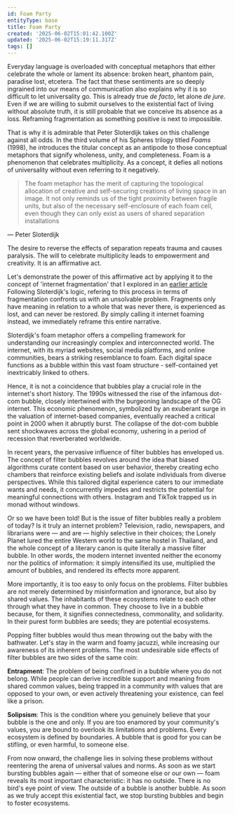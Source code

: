 ```yaml
---
id: Foam Party
entityType: base
title: Foam Party
created: '2025-06-02T15:01:42.100Z'
updated: '2025-06-02T15:19:11.317Z'
tags: []
---
```

Everyday language is overloaded with conceptual metaphors that either celebrate the whole or lament its absence: broken heart, phantom pain, paradise lost, etcetera. The fact that these sentiments are so deeply ingrained into our means of communication also explains why it is so difficult to let universality go. This is already true *de facto*, let alone *de jure*. Even if we are willing to submit ourselves to the existential fact of living without absolute truth, it is still probable that we conceive its absence as a loss. Reframing fragmentation as something positive is next to impossible.

That is why it is admirable that Peter Sloterdijk takes on this challenge against all odds. In the third volume of his Spheres trilogy titled *Foams* (1998), he introduces the titular concept as an antipode to those conceptual metaphors that signify wholeness, unity, and completeness. Foam is a phenomenon that celebrates multiplicity. As a concept, it defies all notions of universality without even referring to it negatively.

 > The foam metaphor has the merit of capturing the topological allocation of creative and self-securing creations of living space in an image. It not only reminds us of the tight proximity between fragile units, but also of the necessary self-enclosure of each foam cell, even though they can only exist as users of shared separation installations

— Peter Sloterdijk

The desire to reverse the effects of separation repeats trauma and causes paralysis. The will to celebrate multiplicity leads to empowerment and creativity. It is an affirmative act.

Let's demonstrate the power of this affirmative act by applying it to the concept of 'internet fragmentation' that I explored in an [earlier article](/posts/align-the-misaligned) Following Sloterdijk's logic, refering to this process in terms of fragmentation confronts us with an unsolvable problem. Fragments only have meaning in relation to a whole that was never there, is experienced as lost, and can never be restored. By simply calling it internet foaming instead, we immediately reframe this entire narrative.

Sloterdijk's foam metaphor offers a compelling framework for understanding our increasingly complex and interconnected world. The internet, with its myriad websites, social media platforms, and online communities, bears a striking resemblance to foam. Each digital space functions as a bubble within this vast foam structure - self-contained yet inextricably linked to others. 

Hence, it is not a coincidence that bubbles play a crucial role in the internet's short history. The 1990s witnessed the rise of the infamous dot-com bubble, closely intertwined with the burgeoning landscape of the OG internet. This economic phenomenon, symbolized by an exuberant surge in the valuation of internet-based companies, eventually reached a critical point in 2000 when it abruptly burst. The collapse of the dot-com bubble sent shockwaves across the global economy, ushering in a period of recession that reverberated worldwide.

In recent years, the pervasive influence of filter bubbles has enveloped us. The concept of filter bubbles revolves around the idea that biased algorithms curate content based on user behavior, thereby creating echo chambers that reinforce existing beliefs and isolate individuals from diverse perspectives. While this tailored digital experience caters to our immediate wants and needs, it concurrently impedes and restricts the potential for meaningful connections with others. Instagram and TikTok trapped us in monad without windows.

Or so we have been told! But is the issue of filter bubbles really a problem of today? Is it truly an internet problem? Television, radio, newspapers, and librarians were — and are — highly selective in their choices; the Lonely Planet lured the entire Western world to the same hostel in Thailand, and the whole concept of a literary canon is quite literally a massive filter bubble. In other words, the modern internet invented neither the economy nor the politics of information: it simply intensified its use, multiplied the amount of bubbles, and rendered its effects more apparent.

More importantly, it is too easy to only focus on the problems. Filter bubbles are not merely determined by misinformation and ignorance, but also by shared values. The inhabitants of these ecosystems relate to each other through what they have in common. They choose to live in a bubble because, for them, it signifies connectedness, commonality, and solidarity. In their purest form bubbles are seeds; they are potential ecosystems.

Popping filter bubbles would thus mean throwing out the baby with the bathwater. Let's stay in the warm and foamy jacuzzi, while increasing our awareness of its inherent problems. The most undesirable side effects of filter bubbles are two sides of the same coin:

**Entrapment**: The problem of being confined in a bubble where you do not belong. While people can derive incredible support and meaning from shared common values, being trapped in a community with values that are opposed to your own, or even actively threatening your existence, can feel like a prison.

**Solipsism**: This is the condition where you genuinely believe that your bubble is the one and only. If you are too enamored by your community's values, you are bound to overlook its limitations and problems. Every ecosystem is defined by boundaries. A bubble that is good for you can be stifling, or even harmful, to someone else.

From now onward, the challenge lies in solving these problems without reentering the arena of universal values and norms. As soon as we start bursting bubbles again — either that of someone else or our own — foam reveals its most important characteristic: it has no outside. There is no bird's eye point of view. The outside of a bubble is another bubble. As soon as we truly accept this existential fact, we stop bursting bubbles and begin to foster ecosystems.
